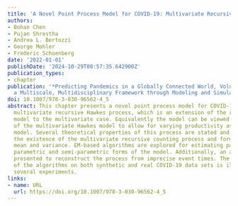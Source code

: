```yaml
---
title: 'A Novel Point Process Model for COVID-19: Multivariate Recursive Hawkes Process'
authors:
- Bohan Chen
- Pujan Shrestha
- Andrea L. Bertozzi
- George Mohler
- Frederic Schoenberg
date: '2022-01-01'
publishDate: '2024-10-29T00:57:35.642900Z'
publication_types:
- chapter
publication: '*Predicting Pandemics in a Globally Connected World, Volume 1: Toward
  a Multiscale, Multidisciplinary Framework through Modeling and Simulation*'
doi: 10.1007/978-3-030-96562-4_5
abstract: This chapter presents a novel point process model for COVID-19 transmission—the
  multivariate recursive Hawkes process, which is an extension of the recursive Hawkes
  model to the multivariate case. Equivalently the model can be viewed as an extension
  of the multivariate Hawkes model to allow for varying productivity as in the recursive
  model. Several theoretical properties of this process are stated and proved, including
  the existence of the multivariate recursive counting process and formulas for the
  mean and variance. EM-based algorithms are explored for estimating parameters of
  parametric and semi-parametric forms of the model. Additionally, an algorithm is
  presented to reconstruct the process from imprecise event times. The performance
  of the algorithms on both synthetic and real COVID-19 data sets is illustrated through
  several experiments.
links:
- name: URL
  url: https://doi.org/10.1007/978-3-030-96562-4_5
---
```

